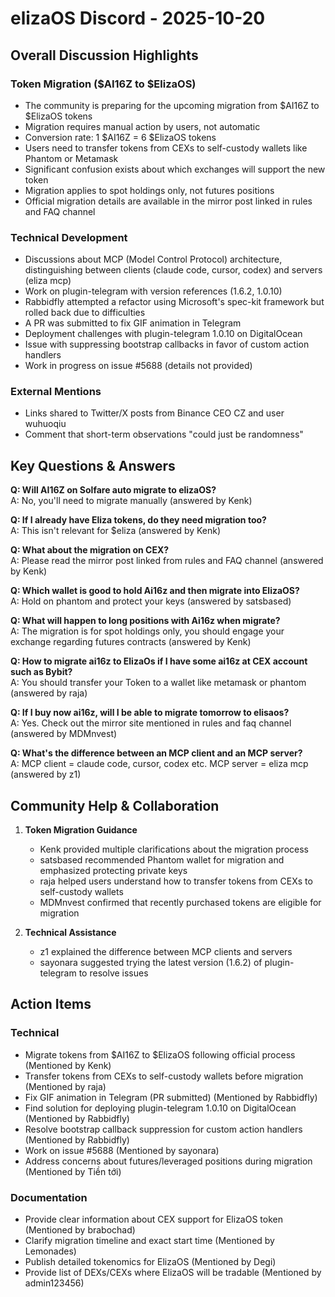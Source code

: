 # elizaOS Discord - 2025-10-20

## Overall Discussion Highlights

### Token Migration ($AI16Z to $ElizaOS)
- The community is preparing for the upcoming migration from $AI16Z to $ElizaOS tokens
- Migration requires manual action by users, not automatic
- Conversion rate: 1 $AI16Z = 6 $ElizaOS tokens
- Users need to transfer tokens from CEXs to self-custody wallets like Phantom or Metamask
- Significant confusion exists about which exchanges will support the new token
- Migration applies to spot holdings only, not futures positions
- Official migration details are available in the mirror post linked in rules and FAQ channel

### Technical Development
- Discussions about MCP (Model Control Protocol) architecture, distinguishing between clients (claude code, cursor, codex) and servers (eliza mcp)
- Work on plugin-telegram with version references (1.6.2, 1.0.10)
- Rabbidfly attempted a refactor using Microsoft's spec-kit framework but rolled back due to difficulties
- A PR was submitted to fix GIF animation in Telegram
- Deployment challenges with plugin-telegram 1.0.10 on DigitalOcean
- Issue with suppressing bootstrap callbacks in favor of custom action handlers
- Work in progress on issue #5688 (details not provided)

### External Mentions
- Links shared to Twitter/X posts from Binance CEO CZ and user wuhuoqiu
- Comment that short-term observations "could just be randomness"

## Key Questions & Answers

**Q: Will AI16Z on Solfare auto migrate to elizaOS?**  
A: No, you'll need to migrate manually (answered by Kenk)

**Q: If I already have Eliza tokens, do they need migration too?**  
A: This isn't relevant for $eliza (answered by Kenk)

**Q: What about the migration on CEX?**  
A: Please read the mirror post linked from rules and FAQ channel (answered by Kenk)

**Q: Which wallet is good to hold Ai16z and then migrate into ElizaOS?**  
A: Hold on phantom and protect your keys (answered by satsbased)

**Q: What will happen to long positions with Ai16z when migrate?**  
A: The migration is for spot holdings only, you should engage your exchange regarding futures contracts (answered by Kenk)

**Q: How to migrate ai16z to ElizaOs if I have some ai16z at CEX account such as Bybit?**  
A: You should transfer your Token to a wallet like metamask or phantom (answered by raja)

**Q: If I buy now ai16z, will I be able to migrate tomorrow to elisaos?**  
A: Yes. Check out the mirror site mentioned in rules and faq channel (answered by MDMnvest)

**Q: What's the difference between an MCP client and an MCP server?**  
A: MCP client = claude code, cursor, codex etc. MCP server = eliza mcp (answered by z1)

## Community Help & Collaboration

1. **Token Migration Guidance**
   - Kenk provided multiple clarifications about the migration process
   - satsbased recommended Phantom wallet for migration and emphasized protecting private keys
   - raja helped users understand how to transfer tokens from CEXs to self-custody wallets
   - MDMnvest confirmed that recently purchased tokens are eligible for migration

2. **Technical Assistance**
   - z1 explained the difference between MCP clients and servers
   - sayonara suggested trying the latest version (1.6.2) of plugin-telegram to resolve issues

## Action Items

### Technical
- Migrate tokens from $AI16Z to $ElizaOS following official process (Mentioned by Kenk)
- Transfer tokens from CEXs to self-custody wallets before migration (Mentioned by raja)
- Fix GIF animation in Telegram (PR submitted) (Mentioned by Rabbidfly)
- Find solution for deploying plugin-telegram 1.0.10 on DigitalOcean (Mentioned by Rabbidfly)
- Resolve bootstrap callback suppression for custom action handlers (Mentioned by Rabbidfly)
- Work on issue #5688 (Mentioned by sayonara)
- Address concerns about futures/leveraged positions during migration (Mentioned by Tiền tới)

### Documentation
- Provide clear information about CEX support for ElizaOS token (Mentioned by brabochad)
- Clarify migration timeline and exact start time (Mentioned by Lemonades)
- Publish detailed tokenomics for ElizaOS (Mentioned by Degi)
- Provide list of DEXs/CEXs where ElizaOS will be tradable (Mentioned by admin123456)